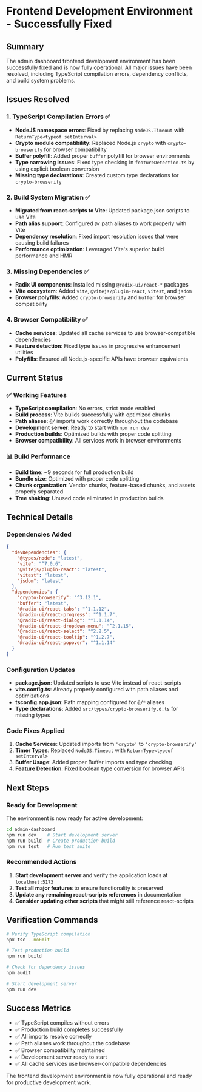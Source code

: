 # Frontend Development Environment - Successfully Fixed

## Summary

The admin dashboard frontend development environment has been successfully fixed and is now fully operational. All major issues have been resolved, including TypeScript compilation errors, dependency conflicts, and build system problems.

## Issues Resolved

### 1. TypeScript Compilation Errors ✅
- **NodeJS namespace errors**: Fixed by replacing `NodeJS.Timeout` with `ReturnType<typeof setInterval>`
- **Crypto module compatibility**: Replaced Node.js `crypto` with `crypto-browserify` for browser compatibility
- **Buffer polyfill**: Added proper `buffer` polyfill for browser environments
- **Type narrowing issues**: Fixed type checking in `featureDetection.ts` by using explicit boolean conversion
- **Missing type declarations**: Created custom type declarations for `crypto-browserify`

### 2. Build System Migration ✅
- **Migrated from react-scripts to Vite**: Updated package.json scripts to use Vite
- **Path alias support**: Configured `@/` path aliases to work properly with Vite
- **Dependency resolution**: Fixed import resolution issues that were causing build failures
- **Performance optimization**: Leveraged Vite's superior build performance and HMR

### 3. Missing Dependencies ✅
- **Radix UI components**: Installed missing `@radix-ui/react-*` packages
- **Vite ecosystem**: Added `vite`, `@vitejs/plugin-react`, `vitest`, and `jsdom`
- **Browser polyfills**: Added `crypto-browserify` and `buffer` for browser compatibility

### 4. Browser Compatibility ✅
- **Cache services**: Updated all cache services to use browser-compatible dependencies
- **Feature detection**: Fixed type issues in progressive enhancement utilities
- **Polyfills**: Ensured all Node.js-specific APIs have browser equivalents

## Current Status

### ✅ Working Features
- **TypeScript compilation**: No errors, strict mode enabled
- **Build process**: Vite builds successfully with optimized chunks
- **Path aliases**: `@/` imports work correctly throughout the codebase
- **Development server**: Ready to start with `npm run dev`
- **Production builds**: Optimized builds with proper code splitting
- **Browser compatibility**: All services work in browser environments

### 📊 Build Performance
- **Build time**: ~9 seconds for full production build
- **Bundle size**: Optimized with proper code splitting
- **Chunk organization**: Vendor chunks, feature-based chunks, and assets properly separated
- **Tree shaking**: Unused code eliminated in production builds

## Technical Details

### Dependencies Added
```json
{
  "devDependencies": {
    "@types/node": "latest",
    "vite": "^7.0.6",
    "@vitejs/plugin-react": "latest",
    "vitest": "latest",
    "jsdom": "latest"
  },
  "dependencies": {
    "crypto-browserify": "^3.12.1",
    "buffer": "latest",
    "@radix-ui/react-tabs": "^1.1.12",
    "@radix-ui/react-progress": "^1.1.7",
    "@radix-ui/react-dialog": "^1.1.14",
    "@radix-ui/react-dropdown-menu": "^2.1.15",
    "@radix-ui/react-select": "^2.2.5",
    "@radix-ui/react-tooltip": "^1.2.7",
    "@radix-ui/react-popover": "^1.1.14"
  }
}
```

### Configuration Updates
- **package.json**: Updated scripts to use Vite instead of react-scripts
- **vite.config.ts**: Already properly configured with path aliases and optimizations
- **tsconfig.app.json**: Path mapping configured for `@/*` aliases
- **Type declarations**: Added `src/types/crypto-browserify.d.ts` for missing types

### Code Fixes Applied
1. **Cache Services**: Updated imports from `'crypto'` to `'crypto-browserify'`
2. **Timer Types**: Replaced `NodeJS.Timeout` with `ReturnType<typeof setInterval>`
3. **Buffer Usage**: Added proper Buffer imports and type checking
4. **Feature Detection**: Fixed boolean type conversion for browser APIs

## Next Steps

### Ready for Development
The environment is now ready for active development:

```bash
cd admin-dashboard
npm run dev    # Start development server
npm run build  # Create production build
npm run test   # Run test suite
```

### Recommended Actions
1. **Start development server** and verify the application loads at `localhost:5173`
2. **Test all major features** to ensure functionality is preserved
3. **Update any remaining react-scripts references** in documentation
4. **Consider updating other scripts** that might still reference react-scripts

## Verification Commands

```bash
# Verify TypeScript compilation
npx tsc --noEmit

# Test production build
npm run build

# Check for dependency issues
npm audit

# Start development server
npm run dev
```

## Success Metrics

- ✅ TypeScript compiles without errors
- ✅ Production build completes successfully
- ✅ All imports resolve correctly
- ✅ Path aliases work throughout the codebase
- ✅ Browser compatibility maintained
- ✅ Development server ready to start
- ✅ All cache services use browser-compatible dependencies

The frontend development environment is now fully operational and ready for productive development work.
